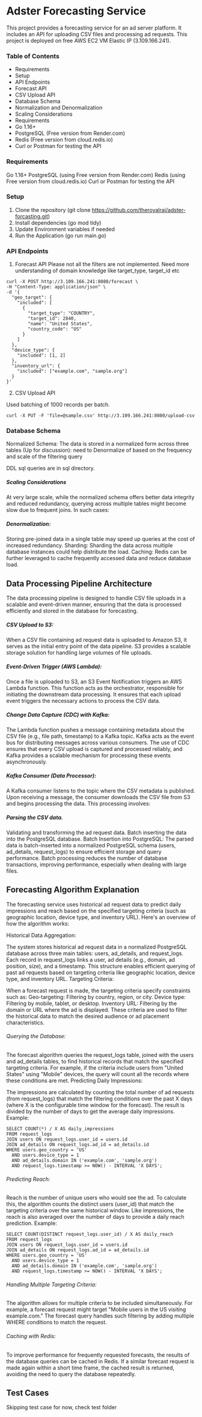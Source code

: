 # Adster Forecasting Service
This project provides a forecasting service for an ad server platform. It includes an API for uploading CSV files and processing ad requests. This project is deployed on free AWS EC2 VM Elastic IP (3.109.166.241).

### Table of Contents
* Requirements
* Setup
* API Endpoints
* Forecast API
* CSV Upload API
* Database Schema
* Normalization and Denormalization
* Scaling Considerations
* Requirements
* Go 1.16+
* PostgreSQL (Free version from Render.com)
* Redis (Free version from cloud.redis.io)
* Curl or Postman for testing the API


### Requirements
Go 1.16+
PostgreSQL (using Free version from Render.com)
Redis (using Free version from cloud.redis.io)
Curl or Postman for testing the API

### Setup
1. Clone the repository (git clone https://github.com/theroyalraj/adster-forcasting.git)
2. Install dependencies (go mod tidy)
3. Update Environment variables if needed
4. Run the Application (go run main.go)

### API Endpoints
1. Forecast API
Please not all the filters are not implemented. Need more understanding of domain knowledge like target_type, target_id etc

``` 
curl -X POST http://3.109.166.241:8080/forecast \
-H "Content-Type: application/json" \
-d '{
  "geo_target": {
    "included": [
      {
        "target_type": "COUNTRY",
        "target_id": 2840,
        "name": "United States",
        "country_code": "US"
      }
    ]
  },
  "device_type": {
    "included": [1, 2]
  },
  "inventory_url": {
    "included": ["example.com", "sample.org"]
  }
}'
```


2. CSV Upload API

Used batching of 1000 records per batch. 

```
curl -X PUT -F 'file=@sample.csv' http://3.109.166.241:8080/upload-csv
```


### Database Schema
Normalized Schema:
The data is stored in a normalized form across three tables (Up for discussion):
need to Denormalize of based on the frequency and scale of the filtering query

DDL sql queries are in sql directory.


##### Scaling Considerations
At very large scale, while the normalized schema offers better data integrity and reduced redundancy, querying across multiple tables might become slow due to frequent joins. In such cases:

##### Denormalization: 
Storing pre-joined data in a single table may speed up queries at the cost of increased redundancy.
Sharding: Sharding the data across multiple database instances could help distribute the load.
Caching: Redis can be further leveraged to cache frequently accessed data and reduce database load.


## Data Processing Pipeline Architecture
The data processing pipeline is designed to handle CSV file uploads in a scalable and event-driven manner, ensuring that the data is processed efficiently and stored in the database for forecasting.

##### CSV Upload to S3:
When a CSV file containing ad request data is uploaded to Amazon S3, it serves as the initial entry point of the data pipeline. S3 provides a scalable storage solution for handling large volumes of file uploads.

##### Event-Driven Trigger (AWS Lambda):
Once a file is uploaded to S3, an S3 Event Notification triggers an AWS Lambda function. This function acts as the orchestrator, responsible for initiating the downstream data processing. It ensures that each upload event triggers the necessary actions to process the CSV data.

##### Change Data Capture (CDC) with Kafka:
The Lambda function pushes a message containing metadata about the CSV file (e.g., file path, timestamp) to a Kafka topic. Kafka acts as the event bus for distributing messages across various consumers. The use of CDC ensures that every CSV upload is captured and processed reliably, and Kafka provides a scalable mechanism for processing these events asynchronously.

##### Kafka Consumer (Data Processor):
A Kafka consumer listens to the topic where the CSV metadata is published. Upon receiving a message, the consumer downloads the CSV file from S3 and begins processing the data. This processing involves:

##### Parsing the CSV data.
Validating and transforming the ad request data.
Batch inserting the data into the PostgreSQL database.
Batch Insertion into PostgreSQL:
The parsed data is batch-inserted into a normalized PostgreSQL schema (users, ad_details, request_logs) to ensure efficient storage and query performance. Batch processing reduces the number of database transactions, improving performance, especially when dealing with large files.



## Forecasting Algorithm Explanation
The forecasting service uses historical ad request data to predict daily impressions and reach based on the specified targeting criteria (such as geographic location, device type, and inventory URL). Here's an overview of how the algorithm works:

Historical Data Aggregation:

The system stores historical ad request data in a normalized PostgreSQL database across three main tables: users, ad_details, and request_logs.
Each record in request_logs links a user, ad details (e.g., domain, ad position, size), and a timestamp. This structure enables efficient querying of past ad requests based on targeting criteria like geographic location, device type, and inventory URL.
Targeting Criteria:

When a forecast request is made, the targeting criteria specify constraints such as:
Geo-targeting: Filtering by country, region, or city.
Device type: Filtering by mobile, tablet, or desktop.
Inventory URL: Filtering by the domain or URL where the ad is displayed.
These criteria are used to filter the historical data to match the desired audience or ad placement characteristics.


###### Querying the Database:
The forecast algorithm queries the request_logs table, joined with the users and ad_details tables, to find historical records that match the specified targeting criteria.
For example, if the criteria include users from "United States" using "Mobile" devices, the query will count all the records where these conditions are met.
Predicting Daily Impressions:

The impressions are calculated by counting the total number of ad requests (from request_logs) that match the filtering conditions over the past X days (where X is the configurable time window for the forecast).
The result is divided by the number of days to get the average daily impressions.
Example:
```
SELECT COUNT(*) / X AS daily_impressions
FROM request_logs
JOIN users ON request_logs.user_id = users.id
JOIN ad_details ON request_logs.ad_id = ad_details.id
WHERE users.geo_country = 'US'
  AND users.device_type = 1
  AND ad_details.domain IN ('example.com', 'sample.org')
  AND request_logs.timestamp >= NOW() - INTERVAL 'X DAYS';
  ```


###### Predicting Reach:


Reach is the number of unique users who would see the ad. To calculate this, the algorithm counts the distinct users (user_id) that match the targeting criteria over the same historical window.
Like impressions, the reach is also averaged over the number of days to provide a daily reach prediction.
Example:
```
SELECT COUNT(DISTINCT request_logs.user_id) / X AS daily_reach
FROM request_logs
JOIN users ON request_logs.user_id = users.id
JOIN ad_details ON request_logs.ad_id = ad_details.id
WHERE users.geo_country = 'US'
  AND users.device_type = 1
  AND ad_details.domain IN ('example.com', 'sample.org')
  AND request_logs.timestamp >= NOW() - INTERVAL 'X DAYS';
```

###### Handling Multiple Targeting Criteria:
The algorithm allows for multiple criteria to be included simultaneously. For example, a forecast request might target "Mobile users in the US visiting example.com." The forecast query handles such filtering by adding multiple WHERE conditions to match the request.

###### Caching with Redis:
To improve performance for frequently requested forecasts, the results of the database queries can be cached in Redis. If a similar forecast request is made again within a short time frame, the cached result is returned, avoiding the need to query the database repeatedly.


## Test Cases
Skipping test case for now, check test folder 
